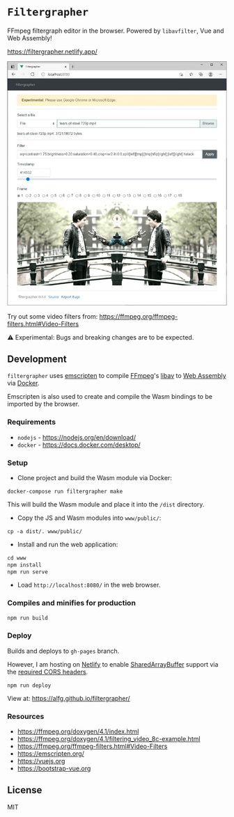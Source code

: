 # `Filtergrapher`
FFmpeg filtergraph editor in the browser. Powered by `libavfilter`, Vue and Web Assembly!

https://filtergrapher.netlify.app/

![screenshot](screenshot.jpg)

Try out some video filters from:
https://ffmpeg.org/ffmpeg-filters.html#Video-Filters

⚠️ Experimental: Bugs and breaking changes are to be expected.

## Development
`filtergrapher` uses [emscripten](https://emscripten.org/) to compile [FFmpeg](https://ffmpeg.org)'s [libav](https://ffmpeg.org/doxygen/4.1/index.html) to [Web Assembly](https://webassembly.org/) via [Docker](https://www.docker.com/).

Emscripten is also used to create and compile the Wasm bindings to be imported by the browser.

### Requirements
* `nodejs` - https://nodejs.org/en/download/
* `docker` - https://docs.docker.com/desktop/

### Setup 
* Clone project and build the Wasm module via Docker:
```
docker-compose run filtergrapher make
```

This will build the Wasm module and place it into the `/dist` directory.

* Copy the JS and Wasm modules into `www/public/`:
```
cp -a dist/. www/public/
```

* Install and run the web application:
```
cd www
npm install
npm run serve
```

* Load `http://localhost:8080/` in the web browser.

### Compiles and minifies for production
```
npm run build
```

### Deploy
Builds and deploys to `gh-pages` branch.

However, I am hosting on [Netlify](https://netlify.com) to enable [SharedArrayBuffer](https://caniuse.com/sharedarraybuffer) support via the [required CORS headers](https://developer.mozilla.org/en-US/docs/Web/JavaScript/Reference/Global_Objects/SharedArrayBuffer).

```
npm run deploy
```

View at: https://alfg.github.io/filtergrapher/

### Resources
* https://ffmpeg.org/doxygen/4.1/index.html
* https://ffmpeg.org/doxygen/4.1/filtering_video_8c-example.html
* https://ffmpeg.org/ffmpeg-filters.html#Video-Filters
* https://emscripten.org/
* https://vuejs.org
* https://bootstrap-vue.org

## License
MIT
